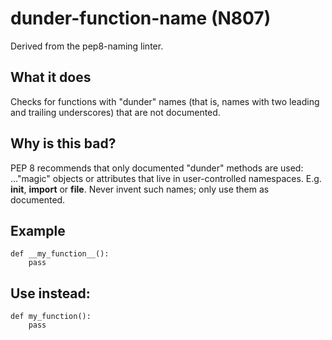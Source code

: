# dunder-function-name (N807)
Derived from the pep8-naming linter.
## What it does
Checks for functions with "dunder" names (that is, names with two
leading and trailing underscores) that are not documented.
## Why is this bad?
PEP 8 recommends that only documented "dunder" methods are used:
..."magic" objects or attributes that live in user-controlled
namespaces. E.g. __init__, __import__ or __file__. Never invent
such names; only use them as documented.
## Example
```
def __my_function__():
    pass
```
## Use instead:
```
def my_function():
    pass
```